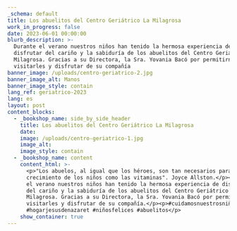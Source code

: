 ```yaml
---
_schema: default
title: Los abuelitos del Centro Geriátrico La Milagrosa
work_in_progress: false
date: 2023-06-01 00:00:00
blurb_description: >-
  Durante el verano nuestros niños han tenido la hermosa experiencia de
  disfrutar del cariño y la sabiduría de los abuelitos del Centro Geriátrico La
  Milagrosa. Gracias a su Directora, la Sra. Yovania Bacó por permitirnos
  visitarles y disfrutar de su compañía
banner_image: /uploads/centro-geriatrico-2.jpg
banner_image_alt: Manos
banner_image_style: contain
lang_ref: geriatrico-2023
lang: es
layout: post
content_blocks:
  - _bookshop_name: side_by_side_header
    title: Los abuelitos del Centro Geriátrico La Milagrosa
    date:
    image: /uploads/centro-geriatrico-1.jpg
    image_alt:
    image_style: contain
  - _bookshop_name: content
    content_html: >-
      <p>"Los abuelos, al igual que los héroes, son tan necesarios para el
      crecimiento de los niños como las vitaminas". Joyce Allston.</p><p>Durante
      el verano nuestros niños han tenido la hermosa experiencia de disfrutar
      del cariño y la sabiduría de los abuelitos del Centro Geriátrico La
      Milagrosa. Gracias a su Directora, la Sra. Yovania Bacó por permitirnos
      visitarles y disfrutar de su compañía.</p><p>#cuidamosnuestrosniñosconamor
      #hogarjesusdenazaret #niñosfelices #abuelitos</p>
    show_container: true
---
```

